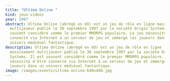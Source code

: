 ```yaml
---
title: "Ultima Online "
kind: jeux-videos
year: 1997
abstract: Ultima Online (abrégé en UO) est un jeu de rôle en ligne massivement
  multijoueur publié le 30 septembre 1997 par la société Origin Systems. Il est
  souvent considéré comme le premier MMORPG populaire. Le jeu nécessite d'être
  connecté via Internet à un serveur de jeu et immerge les joueurs dans un
  univers médiéval fantastique.
description: Ultima Online (abrégé en UO) est un jeu de rôle en ligne
  massivement multijoueur publié le 30 septembre 1997 par la société Origin
  Systems. Il est souvent considéré comme le premier MMORPG populaire. Le jeu
  nécessite d'être connecté via Internet à un serveur de jeu et immerge les
  joueurs dans un univers médiéval fantastique.
image: /images/events/ultima-online-640x480.jpg
---
```

